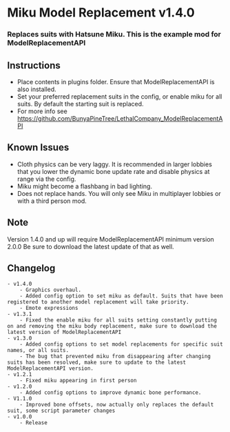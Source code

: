 # Miku Model Replacement v1.4.0
### Replaces suits with Hatsune Miku. This is the example mod for ModelReplacementAPI

## Instructions
- Place contents in plugins folder. Ensure that ModelReplacementAPI is also installed. 
- Set your preferred replacement suits in the config, or enable miku for all suits. By default the starting suit is replaced. 
- For more info see https://github.com/BunyaPineTree/LethalCompany_ModelReplacementAPI

## Known Issues
- Cloth physics can be very laggy. It is recommended in larger lobbies that you lower the dynamic bone update rate and disable physics at range via the config. 
- Miku might become a flashbang in bad lighting.  
- Does not replace hands. You will only see Miku in multiplayer lobbies or with a third person mod. 

## Note
Version 1.4.0 and up will require ModelReplacementAPI minimum version 2.0.0 Be sure to download the latest update of that as well.  

## Changelog
	- v1.4.0
		- Graphics overhaul. 
		- Added config option to set miku as default. Suits that have been registered to another model replacement will take priority. 
		- Emote expressions
	- v1.3.1
		- Fixed the enable miku for all suits setting constantly putting on and removing the miku body replacement, make sure to download the latest version of ModelReplacementAPI 
	- v1.3.0
		- Added config options to set model replacements for specific suit names, or all suits. 
		- The bug that prevented miku from disappearing after changing suits has been resolved, make sure to update to the latest ModelReplacementAPI version. 
	- v1.2.1
		- Fixed miku appearing in first person
	- v1.2.0
		- Added config options to improve dynamic bone performance. 
	- V1.1.0
		- Improved bone offsets, now actually only replaces the default suit, some script parameter changes
	- v1.0.0
		- Release